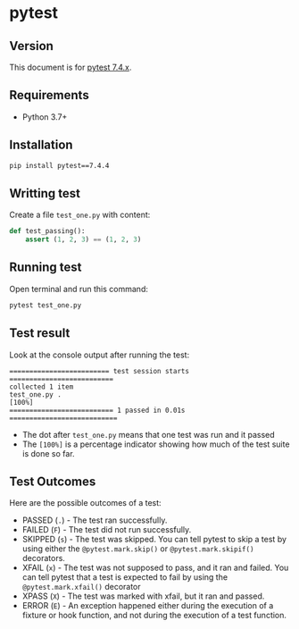 # pytest

## Version

This document is for [pytest 7.4.x](https://docs.pytest.org/en/7.4.x/contents.html).


## Requirements

- Python 3.7+


## Installation

```sh
pip install pytest==7.4.4
```


## Writting test

Create a file `test_one.py` with content:
```py
def test_passing():
    assert (1, 2, 3) == (1, 2, 3)
```

## Running test

Open terminal and run this command:
```sh
pytest test_one.py
```

## Test result

Look at the console output after running the test:
```
========================= test session starts ========================== 
collected 1 item
test_one.py .                                                    [100%]
========================== 1 passed in 0.01s ===========================
```

- The dot after `test_one.py` means that one test was run and it passed
- The `[100%]` is a percentage indicator showing how much of the test suite is done so far.


## Test Outcomes

Here are the possible outcomes of a test:
- PASSED (`.`) - The test ran successfully.
- FAILED (`F`) - The test did not run successfully.
- SKIPPED (`s`) - The test was skipped. You can tell pytest to skip a test by using either the `@pytest.mark.skip()` or `@pytest.mark.skipif()` decorators.
- XFAIL (`x`) - The test was not supposed to pass, and it ran and failed. You can tell pytest that a test is expected to fail by using the `@pytest.mark.xfail()` decorator
- XPASS (`X`) - The test was marked with xfail, but it ran and passed.
- ERROR (`E`) - An exception happened either during the execution of a fixture or hook function, and not during the execution of a test function.